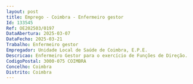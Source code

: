 ```yaml
--- 
layout: post
title: Emprego - Coimbra - Enfermeiro gestor
Id: 133545
Ref: OE202503/0197
DataAbertura: 2025-03-07
DataFecho: 2025-03-21
Trabalho: Enfermeiro gestor
Empregador: Unidade Local de Saúde de Coimbra, E.P.E.
Descricao: Enfermeiro Gestor para o exercício de Funções de Direção.
CodigoPostal: 3000-075 COIMBRA
Concelho: Coimbra
Distrito: Coimbra
--- 
```

